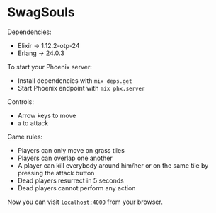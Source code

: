 # SwagSouls

Dependencies:

  * Elixir -> 1.12.2-otp-24
  * Erlang -> 24.0.3

To start your Phoenix server:

  * Install dependencies with `mix deps.get`
  * Start Phoenix endpoint with `mix phx.server`

Controls:

  * Arrow keys to move
  * `a` to attack

Game rules:

  * Players can only move on grass tiles
  * Players can overlap one another
  * A player can kill everybody around him/her or on the same tile by pressing the attack button
  * Dead players resurrect in 5 seconds
  * Dead players cannot perform any action

Now you can visit [`localhost:4000`](http://localhost:4000) from your browser.
